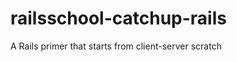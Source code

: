 railsschool-catchup-rails
=========================

A Rails primer that starts from client-server scratch
